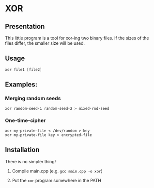 # XOR

## Presentation

This little program is a tool for xor-ing two binary files.
If the sizes of the files differ, the smaller size will be used.

## Usage

`xor file1 [file2]`

## Examples:

### Merging random seeds

```
xor random-seed-1 random-seed-2 > mixed-rnd-seed
```

### One-time-cipher

```
xor my-private-file < /dev/random > key
xor my-private-file key > encrypted-file
```

## Installation

There is no simpler thing!

1. Compile main.cpp (e.g. `gcc main.cpp -o xor`)

2. Put the `xor` program somewhere in the PATH
